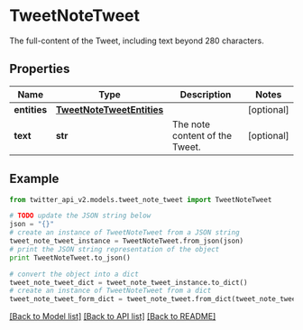# TweetNoteTweet

The full-content of the Tweet, including text beyond 280 characters.

## Properties
Name | Type | Description | Notes
------------ | ------------- | ------------- | -------------
**entities** | [**TweetNoteTweetEntities**](TweetNoteTweetEntities.md) |  | [optional] 
**text** | **str** | The note content of the Tweet. | [optional] 

## Example

```python
from twitter_api_v2.models.tweet_note_tweet import TweetNoteTweet

# TODO update the JSON string below
json = "{}"
# create an instance of TweetNoteTweet from a JSON string
tweet_note_tweet_instance = TweetNoteTweet.from_json(json)
# print the JSON string representation of the object
print TweetNoteTweet.to_json()

# convert the object into a dict
tweet_note_tweet_dict = tweet_note_tweet_instance.to_dict()
# create an instance of TweetNoteTweet from a dict
tweet_note_tweet_form_dict = tweet_note_tweet.from_dict(tweet_note_tweet_dict)
```
[[Back to Model list]](../README.md#documentation-for-models) [[Back to API list]](../README.md#documentation-for-api-endpoints) [[Back to README]](../README.md)


